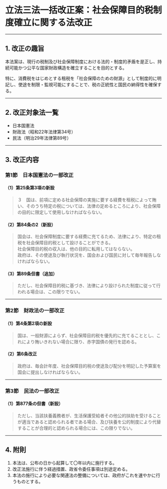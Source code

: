# 立法三法一括改正案：社会保障目的税制度確立に関する法改正

---

## 1. 改正の趣旨

本法案は、現行の税制及び社会保障制度における法的・制度的矛盾を是正し、持続可能かつ公平な国家財政構造を確立することを目的とする。

特に、消費税をはじめとする租税を「社会保障のための財源」として制度的に明記し、使途を制限・監視可能にすることで、税の正統性と国民の納得性を確保する。

---

## 2. 改正対象法一覧

- 日本国憲法
- 財政法（昭和22年法律第34号）
- 民法（明治29年法律第89号）

---

## 3. 改正内容

### 第1節　日本国憲法の一部改正

#### （1）第25条第3項の新設

> ３　国は、前項に定める社会保障の実施に要する経費を租税によって賄い、そのうち特定の税については、法律の定めるところにより、社会保障の目的に限定して使用しなければならない。

#### （2）第84条の2（新設）

> 国会は、社会保障制度に要する経費に充てるため、法律により、特定の租税を社会保障目的税として設けることができる。  
> 社会保障目的税の収入は、他の目的に転用してはならない。  
> 政府は、その使途及び執行状況を、国会および国民に対して毎年報告しなければならない。

#### （3）第89条但書（追加）

> ただし、社会保障目的税に基づき、法律により設けられた制度に従って行われる場合は、この限りでない。

---

### 第2節　財政法の一部改正

#### （1）第4条第2項の新設

> 国は、一般財源によらず、社会保障目的税を優先的に充てることとし、これにより賄いきれない場合に限り、赤字国債の発行を認める。

#### （2）第6条改正

> 政府は、毎会計年度、社会保障目的税の使途及び配分を明記した予算案を国会に提出しなければならない。

---

### 第3節　民法の一部改正

#### （1）第877条の但書（新設）

> ただし、当該扶養義務者が、生活保護受給者その他公的扶助を受けることが適当であると認められる者である場合、及び扶養を公的制度により代替することが合理的と認められる場合には、この限りでない。

---

## 4. 附則

1. 本法は、公布の日から起算して〇年以内に施行する。
2. 改正法施行に伴う経過措置、政省令委任事項は別途定める。
3. 本法の施行により必要な関連法の整備については、政府がこれを速やかに行うものとする。
